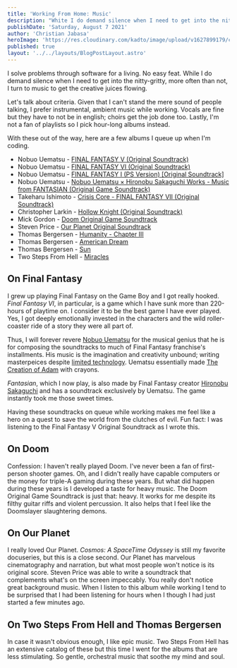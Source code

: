 ```yaml
---
title: 'Working From Home: Music'
description: "White I do demand silence when I need to get into the nitty-gritty, more often than not, I turn to music to get the creative juices flowing."
publishDate: 'Saturday, August 7 2021'
author: 'Christian Jabasa'
heroImage: 'https://res.cloudinary.com/kadto/image/upload/v1627899179/cljabasa/blog/20210807-coding-music/vladimir-kondriianenko-mpnA-Cgrzv8-unsplash.jpg'
published: true
layout: '../../layouts/BlogPostLayout.astro'
---
```


I solve problems through software for a living. No easy feat. While I do demand silence when I need to get into the nitty-gritty, more often than not, I turn to music to get the creative juices flowing.

Let's talk about criteria. Given that I can't stand the mere sound of people talking, I prefer instrumental, ambient music while working. Vocals are fine but they have to not be in english; choirs get the job done too. Lastly, I'm not a fan of playlists so I pick hour-long albums instead.

With these out of the way, here are a few albums I queue up when I'm coding.

- Nobuo Uematsu - [FINAL FANTASY V (Original Soundtrack)](https://music.apple.com/ph/album/final-fantasy-v-original-soundtrack/62441166)
- Nobuo Uematsu - [FINAL FANTASY VI (Original Soundtrack)](https://music.apple.com/ph/album/final-fantasy-vi-original-soundtrack/62447175)
- Nobuo Uematsu - [FINAL FANTASY I (PS Version) [Original Soundtrack]](https://music.apple.com/ph/album/final-fantasy-i-ps-version-original-soundtrack/362976679)
- Nobuo Uematsu - [Nobuo Uematsu × Hironobu Sakaguchi Works - Music from FANTASIAN (Original Game Soundtrack)](https://music.apple.com/ph/album/%E6%A4%8D%E6%9D%BE%E4%BC%B8%E5%A4%AB-%E5%9D%82%E5%8F%A3%E5%8D%9A%E4%BF%A1-%E4%BD%9C%E5%93%81%E9%9B%86-music-from-fantasian-%E3%82%AA%E3%83%AA%E3%82%B8%E3%83%8A%E3%83%AB-%E3%82%B2%E3%83%BC%E3%83%A0-%E3%82%B5%E3%82%A6%E3%83%B3%E3%83%89%E3%83%88%E3%83%A9%E3%83%83%E3%82%AF/1576490134)
- Takeharu Ishimoto - [Crisis Core - FINAL FANTASY VII (Original Soundtrack)](https://music.apple.com/ph/album/crisis-core-final-fantasy-vii-original-soundtrack/1016727716)
- Christopher Larkin - [Hollow Knight (Original Soundtrack)](https://music.apple.com/ph/album/hollow-knight-original-soundtrack/1263341718)
- Mick Gordon - [Doom Original Game Soundtrack](https://music.apple.com/ph/album/doom-original-game-soundtrack/1157733728)
- Steven Price - [Our Planet Original Soundtrack](https://music.apple.com/ph/album/our-planet-original-soundtrack/1455106218)
- Thomas Bergersen - [Humanity - Chapter III](https://music.apple.com/ph/album/humanity-chapter-iii/1561297886)
- Thomas Bergersen - [American Dream](https://music.apple.com/ph/album/american-dream/1451916954)
- Thomas Bergersen - [Sun](https://music.apple.com/ph/album/sun/914202953)
- Two Steps From Hell - [Miracles](https://music.apple.com/ph/album/miracles/883434836)

## On Final Fantasy
I grew up playing Final Fantasy on the Game Boy and I got really hooked. _Final Fantasy VI_, in particular, is a game which I have sunk more than 220-hours of playtime on. I consider it to be the best game I have ever played. Yes, I got deeply emotionally invested in the characters and the wild roller-coaster ride of a story they were all part of.

Thus, I will forever revere [Nobuo Uematsu](https://en.wikipedia.org/wiki/Nobuo_Uematsu) for the musical genius that he is for composing the soundtracks to much of Final Fantasy franchise's installments. His music is the imagination and creativity unbound; writing masterpeices despite [limited technology](https://en.wikipedia.org/wiki/Chiptune). Uematsu essentially made [The Creation of Adam](https://en.wikipedia.org/wiki/The_Creation_of_Adam) with crayons. 

_Fantasian_, which I now play, is also made by Final Fantasy creator [Hironobu Sakaguchi](https://en.wikipedia.org/wiki/Hironobu_Sakaguchi) and has a soundtrack exclusively by Uematsu. The game instantly took me those sweet times. 

Having these soundtracks on queue while working makes me feel like a hero on a quest to save the world from the clutches of evil. Fun fact: I was listening to the Final Fantasy V Original Soundtrack as I wrote this.

## On Doom
Confession: I haven't really played Doom. I've never been a fan of first-person shooter games. Oh, and I didn't really have capable computers or the money for triple-A gaming during these years. But what did happen during these years is I developed a taste for heavy music. The Doom Original Game Soundtrack is just that: heavy. It works for me despite its filthy guitar riffs and violent percussion. It also helps that I feel like the Doomslayer slaughtering demons.

## On Our Planet
I really loved Our Planet. _Cosmos: A SpaceTime Odyssey_ is still my favorite docuseries, but this is a close second. Our Planet has marvelous cinematography and narration, but what most people won't notice is its original score. Steven Price was able to write a soundtrack that complements what's on the screen impeccably. You really don't notice great background music. When I listen to this album while working I tend to be surprised that I had been listening for hours when I though I had just started a few minutes ago.

## On Two Steps From Hell and Thomas Bergersen
In case it wasn't obvious enough, I like epic music. Two Steps From Hell has an extensive catalog of these but this time I went for the albums that are less stimulating. So gentle, orchestral music that soothe my mind and soul.
